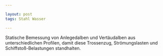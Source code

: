 ```yaml
---

layout: post
tags: Stahl Wasser

---
```


Statische Bemessung von Anlegedalben und Vertäudalben aus unterschiedlichen Profilen, damit diese Trossenzug, Strömungslasten und Schiffstoß-Belastungen standhalten.

